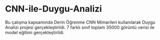 # CNN-ile-Duygu-Analizi
Bu çalışma kapsamında Derin Öğrenme CNN Mimarileri kullanılarak Duygu Analizi projesi gerçekleştirildi. 7 farklı sınıf toplam 35000 görüntü verisi ile model eğitimi gerçekleştirildi. 
